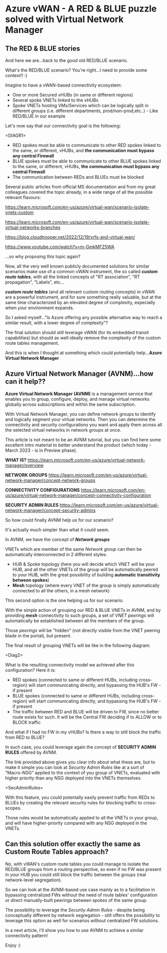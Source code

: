 # Azure vWAN - A RED & BLUE puzzle solved with Virtual Network Manager

## The RED & BLUE stories

And here we are...back to the good old RED/BLUE scenario.

What's the RED/BLUE scenario?
You're right...I need to provide some context!! :) 

Imagine to have a vWAN-based connectivity ecosystem: 

- One or more Secured vHUBs (in same or different regions)
- Several spoke VNETs linked to the vHUBs
- Spoke VNETs hosting VMs/Services which can be logically split in different groups (i.e. different departments, prod/non-prod,etc..) - Like RED/BLUE in our example

Let's now say that our connectivity goal is the following:

=DIAGR1=

- RED spokes must be able to communicate to other RED spokes linked to the same, or different, vHUBs, and **the communication must bypass any central Firewall**
- BLUE spokes must be able to communicate to other BLUE spokes linked to the same, or different, vHUBs, **the communication must bypass any central Firewall**
- The communication between REDs and BLUEs must be blocked

Several public articles from official MS documentation and from my great colleagues covered the topic already, in a wide range of all the possible relevant flavours: 

https://learn.microsoft.com/en-us/azure/virtual-wan/scenario-isolate-vnets-custom

https://learn.microsoft.com/en-us/azure/virtual-wan/scenario-isolate-virtual-networks-branches

https://blog.cloudtrooper.net/2022/12/19/vrfs-and-virtual-wan/

https://www.youtube.com/watch?v=m-GmkMFZ5WA 

...so why proposing this topic again?

Now, all the very well known publicly documented solutions for similar scenarios make use of a common vWAN instrument, the so called ***custom route tables***, with all the linked concepts of "RT association", "RT propagation", "Labels", etc...

***custom route tables*** (and all relevant custom routing concepts) in vWAN are a powerful instrument, and for sure something really valuable, but at the same time characterized by an elevated degree of complexity, especially when your environment expands.

So I asked myself..."Is Azure offering any possible alternative way to reach a similar result, with a lower degree of complexity"?

The final solution should still leverage vWAN (for its embedded transit capabilities) but should as well ideally remove the complexity of the custom route tables management.

And this is when I thought at something which could potentially help...**Azure Virtual Network Manager**

## Azure Virtual Network Manager (AVNM)...how can it help??

**Azure Virtual Network Manager (AVNM)** is a management service that enables you to group, configure, deploy, and manage virtual networks globally across subscriptions and within the same subscription. 

With Virtual Network Manager, you can define network groups to identify and logically segment your virtual networks. Then you can determine the connectivity and security configurations you want and apply them across all the selected virtual networks in network groups at once.

This article is not meant to be an AVNM tutorial, but you can find here some excellent intro material to better understand the product (which today - March 2023 - is in Preview phase).

**WHAT IS?**
https://learn.microsoft.com/en-us/azure/virtual-network-manager/overview

**NETWORK GROUPS**
https://learn.microsoft.com/en-us/azure/virtual-network-manager/concept-network-groups

**CONNECTIVITY CONFIGURATIONS**
https://learn.microsoft.com/en-us/azure/virtual-network-manager/concept-connectivity-configuration

**SECURITY ADMIN RULES**
https://learn.microsoft.com/en-us/azure/virtual-network-manager/concept-security-admins

So how could finally AVNM help us for our scenario?

It's actually much simpler than what it could seem.

In AVNM, we have the concept of ***Network groups***

VNETs which are member of the same *Network group* can then be automatically interconnected in 2 different styles:

- HUB & Spoke topology (here you will decide which VNET will be your HUB, and all the other VNETs of the group will be automatically peered to your HUB, with the great possibility of building **automatic transitivity between spokes**)
- **Mesh** topology (where every VNET of the group is simply automatically connected to all the others, in a mesh network)

This second option is the one helping us for our scenario.

With the simple action of grouping our RED & BLUE VNETs in AVNM, and by providing ***mesh*** connectivity to such groups, a set of *VNET peerings* will automatically be established between all the members of the group.

Those *peerings* will be "hidden" (not directly visible from the VNET peering blade in the portal), but present.

The final result of grouping VNETs will be like in the following diagram:

=Diag2=

What is the resulting connectivity model we achieved after this configuration?
Here it is:

- RED spokes (connected to same or different HUBs, including cross-region) will start communicating directly, and bypassing the HUB's FW - if present
- BLUE spokes (connected to same or different HUBs, including cross-region) will start communicating directly, and bypassing the HUB's FW - if present
- The traffic between RED and BLUE will be driven to FW, since no better route exists for such. It will be the Central FW deciding if to ALLOW or to BLOCK traffic

And what if I had no FW in my vHUBs?
Is there a way to still block the traffic from RED to BLUE?

In such case, you could leverage again the concept of **SECURITY ADMIN RULES** offered by AVNM.

The link provided above gives you clear info about what these are, but to make it simple you can look at *Security Admin Rules* like at a sort of "Macro-NSG" applied to the context of you group of VNETs, evaluated with higher priority than any NSG deployed into the VNETs themselves.

=SecAdminRules=

With this feature, you could potentally easily prevent traffic from REDs to BLUEs by creating the relevant security rules for blocking traffic to cross-scopes.

Those rules would be automatically applied to all the VNETs in your group, and will have higher-priority compared with any NSG deployed in the VNETs.

## Can this solution offer exactly the same as Custom Route Tables approach?

No, with vWAN's custom route tables you could manage to isolate the RED/BLUE groups from a routing perspective, so even if no FW was present in your HUB you could still block the traffic between the groups (real network-level segregation).

So we can look at the AVNM-based use case mainly as to a facilitation in bypassing centralized FWs without the need of route tables' configuration or direct manually-built peerings between spokes of the same group.

The possibility to leverage the *Security Admin Rules* - despite being conceptually different by network segregation - still offers the possibility to leverage this option as well for scenarios without centralized FW solutions.

In a next article, I'll show you how to use AVNM to achieve a similar connectivity pattern!

Enjoy :)
